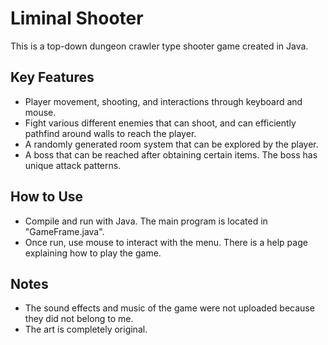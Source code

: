 <h1>Liminal Shooter</h1>
This is a top-down dungeon crawler type shooter game created in Java.
<h2>Key Features</h2>
<ul>
<li>Player movement, shooting, and interactions through keyboard and mouse.</li>
<li>Fight various different enemies that can shoot, and can efficiently pathfind around walls to reach the player.</li>
<li>A randomly generated room system that can be explored by the player.</li>
<li>A boss that can be reached after obtaining certain items. The boss has unique attack patterns.</li>
</ul>
<h2>How to Use</h2>
<ul>
<li>Compile and run with Java. The main program is located in "GameFrame.java".</li>
<li>Once run, use mouse to interact with the menu. There is a help page explaining how to play the game.</li>
</ul>
<h2>Notes</h2>
<ul>
  <li>The sound effects and music of the game were not uploaded because they did not belong to me.</li>
  <li>The art is completely original.</li>
</ul>
